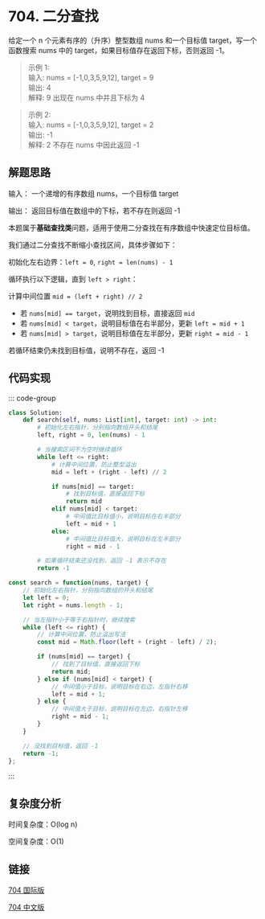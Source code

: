 # 704. 二分查找

给定一个 n 个元素有序的（升序）整型数组 nums 和一个目标值 target，写一个函数搜索 nums 中的 target，如果目标值存在返回下标，否则返回 -1。

>示例 1:  
输入: nums = [-1,0,3,5,9,12], target = 9  
输出: 4  
解释: 9 出现在 nums 中并且下标为 4

>示例 2:  
输入: nums = [-1,0,3,5,9,12], target = 2  
输出: -1  
解释: 2 不存在 nums 中因此返回 -1

## 解题思路

输入： 一个递增的有序数组 nums，一个目标值 target

输出： 返回目标值在数组中的下标，若不存在则返回 -1

本题属于**基础查找类**问题，适用于使用二分查找在有序数组中快速定位目标值。

我们通过二分查找不断缩小查找区间，具体步骤如下：

初始化左右边界：`left = 0`, `right = len(nums) - 1`

循环执行以下逻辑，直到 `left > right`：

计算中间位置 `mid = (left + right) // 2`

* 若 `nums[mid] == target`，说明找到目标，直接返回 `mid`
* 若 `nums[mid] < target`，说明目标值在右半部分，更新 `left = mid + 1`
* 若 `nums[mid] > target`，说明目标值在左半部分，更新 `right = mid - 1`

若循环结束仍未找到目标值，说明不存在，返回 -1

## 代码实现

::: code-group

```python
class Solution:
    def search(self, nums: List[int], target: int) -> int:
        # 初始化左右指针，分别指向数组开头和结尾
        left, right = 0, len(nums) - 1

        # 当搜索区间不为空时继续循环
        while left <= right:
            # 计算中间位置，防止整型溢出
            mid = left + (right - left) // 2

            if nums[mid] == target:
                # 找到目标值，直接返回下标
                return mid
            elif nums[mid] < target:
                # 中间值比目标值小，说明目标在右半部分
                left = mid + 1
            else:
                # 中间值比目标值大，说明目标在左半部分
                right = mid - 1

        # 如果循环结束还没找到，返回 -1 表示不存在
        return -1
```

```javascript
const search = function(nums, target) {
    // 初始化左右指针，分别指向数组的开头和结尾
    let left = 0;
    let right = nums.length - 1;

    // 当左指针小于等于右指针时，继续搜索
    while (left <= right) {
        // 计算中间位置，防止溢出写法
        const mid = Math.floor(left + (right - left) / 2);

        if (nums[mid] == target) {
            // 找到了目标值，直接返回下标
            return mid;
        } else if (nums[mid] < target) {
            // 中间值小于目标，说明目标在右边，左指针右移
            left = mid + 1;
        } else {
            // 中间值大于目标，说明目标在左边，右指针左移
            right = mid - 1;
        }
    }

    // 没找到目标值，返回 -1
    return -1;
};
```

:::

## 复杂度分析

时间复杂度：O(log n)

空间复杂度：O(1)

## 链接

[704 国际版](https://leetcode.com/problems/binary-search/description/)

[704 中文版](https://leetcode.cn/problems/binary-search/description/)

